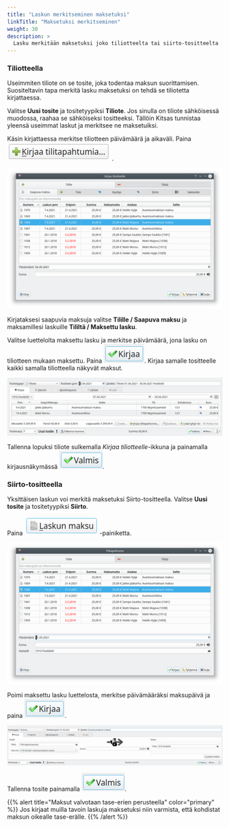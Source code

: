 ```yaml
---
title: "Laskun merkitseminen maksetuksi"
linkTitle: "Maksetuksi merkitseminen"
weight: 30
description: >
  Lasku merkitään maksetuksi joko tiliotteelta tai siirto-tositteelta
---
```


### Tiliotteella

Useimmiten tiliote on se tosite, joka todentaa maksun suorittamisen. Suositeltavin tapa merkitä lasku maksetuksi on tehdä se tiliotetta kirjattaessa.

Valitse **Uusi tosite** ja tositetyypiksi **Tiliote**. Jos sinulla on tiliote sähköisessä muodossa, raahaa se sähköiseksi tositteeksi. Tällöin Kitsas tunnistaa yleensä useimmat laskut ja merkitsee ne maksetuiksi.

Käsin kirjattaessa merkitse tiliotteen päivämäärä ja aikaväli. Paina ![Kirjaa tilitapahtumia](kirjaatilitapahtumia.png).

![Maksaminen tiliotteelta](tiliotteelta.png)

Kirjataksesi saapuvia maksuja valitse **Tilille / Saapuva maksu** ja maksamillesi laskuille **Tililtä / Maksettu lasku**.

Valitse luettelolta maksettu lasku ja merkitse päivämäärä, jona lasku on tiliotteen mukaan maksettu. Paina ![Kirjaa](kirjaa.png). Kirjaa samalle tositteelle kaikki samalla tiliotteella näkyvät maksut.

![Tiliotenäkymä](tiliote.png)

Tallenna lopuksi tiliote sulkemalla _Kirjaa tiliotteelle_-ikkuna ja painamalla kirjausnäkymässä ![Valmis](valmis.png).

### Siirto-tositteella

Yksittäisen laskun voi merkitä maksetuksi Siirto-tositteella.
Valitse **Uusi tosite** ja tositetyypiksi **Siirto**.

Paina ![Laskun maksu](laskunmaksu.png)-painiketta.

![Siirto-tositteella](siirtotositteella.png)

Poimi maksettu lasku luettelosta, merkitse päivämääräksi maksupäivä ja paina ![Kirjaa](kirjaa.png).

![Siirto-tosite](siirto.png)

Tallenna tosite painamalla ![Valmis](valmis.png).

{{% alert title="Maksut valvotaan tase-erien perusteella" color="primary" %}}
Jos kirjaat muilla tavoin laskuja maksetuksi niin varmista, että kohdistat maksun oikealle tase-erälle.
{{% /alert %}}
